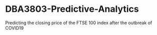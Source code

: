 # DBA3803-Predictive-Analytics
Predicting the closing price of the FTSE 100 index after the outbreak of COVID19 
